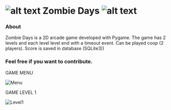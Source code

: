 ![alt text](https://github.com/user-attachments/assets/3ef4e9d7-450d-4a58-b765-d7595cebfb7e)  Zombie Days ![alt text](https://github.com/user-attachments/assets/3ef4e9d7-450d-4a58-b765-d7595cebfb7e)
===============
 

### About

Zombie Days is a 2D arcade game developed with Pygame. The game has 2 levels and each level level end with a timeout event.
Can be played coop (2 players).
Score is saved in database (SQLite3))


### Feel free if you want to contribute.



GAME MENU

![Menu](https://github.com/user-attachments/assets/f78e08a6-3f87-4996-8472-0f0730763c8e)

GAME LEVEL 1

![Level1](https://github.com/user-attachments/assets/7ea4b690-737a-474b-b66d-4024392c724d)

